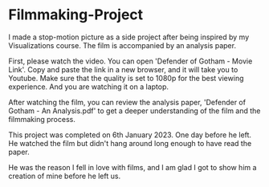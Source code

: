 # Filmmaking-Project

I made a stop-motion picture as a side project after being inspired by my Visualizations course. The film is accompanied by an analysis paper.

First, please watch the video. You can open 'Defender of Gotham - Movie Link'. Copy and paste the link in a new browser, and it will take you to Youtube.
Make sure that the quality is set to 1080p for the best viewing experience. And you are watching it on a laptop.

After watching the film, you can review the analysis paper, 'Defender of Gotham - An Analysis.pdf' to get a deeper understanding of the film and the filmmaking process.

This project was completed on 6th January 2023. One day before he left. 
He watched the film but didn't hang around long enough to have read the paper. 

He was the reason I fell in love with films, and I am glad I got to show him a creation of mine before he left us. 
